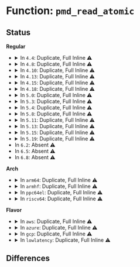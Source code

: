 # Function: <code>pmd_read_atomic</code>

## Status
<b>Regular</b>
<ul>
<li>
<details>
<summary>In <code>4.4</code>: Duplicate, Full Inline ⚠️</summary>

**Collision:** Static Duplication

**Inline:** Full

**Transformation:** False

**Instances:**

```
In mm/memory.c (ffffffff811bd7b3)
Location: include/asm-generic/pgtable.h:636
Inline: True
Inline callers:
  - mm/memory.c:unmap_page_range
```
```
In mm/mincore.c (ffffffff811c274d)
Location: include/asm-generic/pgtable.h:636
Inline: True
Inline callers:
  - mm/mincore.c:mincore_pte_range
```
```
In mm/pagewalk.c (ffffffff811cffa4)
Location: include/asm-generic/pgtable.h:636
Inline: True
```
```
In mm/madvise.c (ffffffff811d14cd)
Location: include/asm-generic/pgtable.h:636
Inline: True
Inline callers:
  - mm/madvise.c:swapin_walk_pmd_entry
```
```
In mm/swapfile.c (ffffffff811d4328)
Location: include/asm-generic/pgtable.h:636
Inline: True
Inline callers:
  - mm/swapfile.c:unuse_mm
```
```
In mm/mempolicy.c (ffffffff811e0052)
Location: include/asm-generic/pgtable.h:636
Inline: True
Inline callers:
  - mm/mempolicy.c:queue_pages_pte_range
```
```
In mm/memcontrol.c (ffffffff811fafb2)
Location: include/asm-generic/pgtable.h:636
Inline: True
Inline callers:
  - mm/memcontrol.c:mem_cgroup_count_precharge_pte_range
  - mm/memcontrol.c:mem_cgroup_move_charge_pte_range
```
```
In mm/userfaultfd.c (ffffffff81207936)
Location: include/asm-generic/pgtable.h:636
Inline: True
Inline callers:
  - mm/userfaultfd.c:mcopy_atomic
  - mm/userfaultfd.c:mfill_zeropage
```
```
In fs/proc/task_mmu.c (ffffffff812782d8)
Location: include/asm-generic/pgtable.h:636
Inline: True
Inline callers:
  - fs/proc/task_mmu.c:pagemap_pmd_range
  - fs/proc/task_mmu.c:smaps_pte_range
  - fs/proc/task_mmu.c:gather_pte_stats
  - fs/proc/task_mmu.c:clear_refs_pte_range
```
</details>
</li>
<li>
<details>
<summary>In <code>4.8</code>: Duplicate, Full Inline ⚠️</summary>

**Collision:** Static Duplication

**Inline:** Full

**Transformation:** False

**Instances:**

```
In mm/gup.c (ffffffff811d5285)
Location: include/asm-generic/pgtable.h:645
Inline: True
Inline callers:
  - mm/gup.c:follow_page_mask
```
```
In mm/memory.c (ffffffff811db8ad)
Location: include/asm-generic/pgtable.h:645
Inline: True
Inline callers:
  - mm/memory.c:handle_mm_fault
  - mm/memory.c:unmap_page_range
```
```
In mm/mincore.c (ffffffff811de31e)
Location: include/asm-generic/pgtable.h:645
Inline: True
Inline callers:
  - mm/mincore.c:mincore_pte_range
```
```
In mm/mprotect.c (ffffffff811e495b)
Location: include/asm-generic/pgtable.h:645
Inline: True
Inline callers:
  - mm/mprotect.c:change_protection_range
```
```
In mm/mremap.c (ffffffff811e5c25)
Location: include/asm-generic/pgtable.h:645
Inline: True
Inline callers:
  - mm/mremap.c:move_page_tables
```
```
In mm/pagewalk.c (ffffffff811ed133)
Location: include/asm-generic/pgtable.h:645
Inline: True
```
```
In mm/madvise.c (ffffffff811eeac5)
Location: include/asm-generic/pgtable.h:645
Inline: True
Inline callers:
  - mm/madvise.c:madvise_free_pte_range
  - mm/madvise.c:swapin_walk_pmd_entry
```
```
In mm/swapfile.c (ffffffff811f210e)
Location: include/asm-generic/pgtable.h:645
Inline: True
Inline callers:
  - mm/swapfile.c:unuse_mm
```
```
In mm/mempolicy.c (ffffffff811fed54)
Location: include/asm-generic/pgtable.h:645
Inline: True
Inline callers:
  - mm/mempolicy.c:queue_pages_pte_range
```
```
In mm/memcontrol.c (ffffffff81221098)
Location: include/asm-generic/pgtable.h:645
Inline: True
Inline callers:
  - mm/memcontrol.c:mem_cgroup_move_charge_pte_range
  - mm/memcontrol.c:mem_cgroup_count_precharge_pte_range
```
```
In mm/userfaultfd.c (ffffffff8122d7b1)
Location: include/asm-generic/pgtable.h:645
Inline: True
Inline callers:
  - mm/userfaultfd.c:mfill_zeropage
  - mm/userfaultfd.c:mcopy_atomic
```
```
In fs/proc/task_mmu.c (ffffffff812a55df)
Location: include/asm-generic/pgtable.h:645
Inline: True
Inline callers:
  - fs/proc/task_mmu.c:gather_pte_stats
  - fs/proc/task_mmu.c:pagemap_pmd_range
  - fs/proc/task_mmu.c:clear_refs_pte_range
```
</details>
</li>
<li>
<details>
<summary>In <code>4.10</code>: Duplicate, Full Inline ⚠️</summary>

**Collision:** Static Duplication

**Inline:** Full

**Transformation:** False

**Instances:**

```
In mm/gup.c (ffffffff811e52a0)
Location: include/asm-generic/pgtable.h:668
Inline: True
Inline callers:
  - mm/gup.c:follow_page_mask
```
```
In mm/memory.c (ffffffff811eb372)
Location: include/asm-generic/pgtable.h:668
Inline: True
Inline callers:
  - mm/memory.c:handle_mm_fault
  - mm/memory.c:unmap_page_range
```
```
In mm/mincore.c (ffffffff811ee12e)
Location: include/asm-generic/pgtable.h:668
Inline: True
Inline callers:
  - mm/mincore.c:mincore_pte_range
```
```
In mm/mprotect.c (ffffffff811f494d)
Location: include/asm-generic/pgtable.h:668
Inline: True
Inline callers:
  - mm/mprotect.c:change_protection_range
```
```
In mm/mremap.c (ffffffff811f5ea5)
Location: include/asm-generic/pgtable.h:668
Inline: True
Inline callers:
  - mm/mremap.c:move_page_tables
```
```
In mm/pagewalk.c (ffffffff811f7523)
Location: include/asm-generic/pgtable.h:668
Inline: True
```
```
In mm/madvise.c (ffffffff811ff405)
Location: include/asm-generic/pgtable.h:668
Inline: True
Inline callers:
  - mm/madvise.c:madvise_free_pte_range
  - mm/madvise.c:swapin_walk_pmd_entry
```
```
In mm/swapfile.c (ffffffff81202b0d)
Location: include/asm-generic/pgtable.h:668
Inline: True
Inline callers:
  - mm/swapfile.c:unuse_mm
```
```
In mm/mempolicy.c (ffffffff81210590)
Location: include/asm-generic/pgtable.h:668
Inline: True
Inline callers:
  - mm/mempolicy.c:queue_pages_pte_range
```
```
In mm/memcontrol.c (ffffffff812337df)
Location: include/asm-generic/pgtable.h:668
Inline: True
Inline callers:
  - mm/memcontrol.c:mem_cgroup_move_charge_pte_range
  - mm/memcontrol.c:mem_cgroup_count_precharge_pte_range
```
```
In mm/userfaultfd.c (ffffffff8123fcef)
Location: include/asm-generic/pgtable.h:668
Inline: True
Inline callers:
  - mm/userfaultfd.c:mfill_zeropage
  - mm/userfaultfd.c:mcopy_atomic
```
```
In fs/proc/task_mmu.c (ffffffff812baf2f)
Location: include/asm-generic/pgtable.h:668
Inline: True
Inline callers:
  - fs/proc/task_mmu.c:gather_pte_stats
  - fs/proc/task_mmu.c:pagemap_pmd_range
  - fs/proc/task_mmu.c:clear_refs_pte_range
```
</details>
</li>
<li>
<details>
<summary>In <code>4.13</code>: Duplicate, Full Inline ⚠️</summary>

**Collision:** Static Duplication

**Inline:** Full

**Transformation:** False

**Instances:**

```
In mm/gup.c (ffffffff811ef947)
Location: include/asm-generic/pgtable.h:782
Inline: True
```
```
In mm/memory.c (ffffffff811f1664)
Location: include/asm-generic/pgtable.h:782
Inline: True
```
```
In mm/mincore.c (ffffffff811f913b)
Location: include/asm-generic/pgtable.h:782
Inline: True
Inline callers:
  - mm/mincore.c:mincore_pte_range
```
```
In mm/mprotect.c (ffffffff811ff898)
Location: include/asm-generic/pgtable.h:782
Inline: True
Inline callers:
  - mm/mprotect.c:change_protection_range
```
```
In mm/mremap.c (ffffffff81200c9d)
Location: include/asm-generic/pgtable.h:782
Inline: True
Inline callers:
  - mm/mremap.c:move_page_tables
```
```
In mm/pagewalk.c (ffffffff8120276a)
Location: include/asm-generic/pgtable.h:782
Inline: True
```
```
In mm/madvise.c (ffffffff8120a0bb)
Location: include/asm-generic/pgtable.h:782
Inline: True
Inline callers:
  - mm/madvise.c:madvise_free_pte_range
  - mm/madvise.c:swapin_walk_pmd_entry
```
```
In mm/swapfile.c (ffffffff8120dbc1)
Location: include/asm-generic/pgtable.h:782
Inline: True
Inline callers:
  - mm/swapfile.c:unuse_mm
```
```
In mm/mempolicy.c (ffffffff8121bf88)
Location: include/asm-generic/pgtable.h:782
Inline: True
Inline callers:
  - mm/mempolicy.c:queue_pages_pte_range
```
```
In mm/memcontrol.c (ffffffff8123f085)
Location: include/asm-generic/pgtable.h:782
Inline: True
Inline callers:
  - mm/memcontrol.c:mem_cgroup_move_charge_pte_range
  - mm/memcontrol.c:mem_cgroup_count_precharge_pte_range
```
```
In mm/userfaultfd.c (ffffffff8124bb37)
Location: include/asm-generic/pgtable.h:782
Inline: True
Inline callers:
  - mm/userfaultfd.c:mfill_zeropage
  - mm/userfaultfd.c:mcopy_atomic
```
```
In fs/proc/task_mmu.c (ffffffff812c80af)
Location: include/asm-generic/pgtable.h:782
Inline: True
Inline callers:
  - fs/proc/task_mmu.c:gather_pte_stats
  - fs/proc/task_mmu.c:pagemap_pmd_range
  - fs/proc/task_mmu.c:clear_refs_pte_range
```
</details>
</li>
<li>
<details>
<summary>In <code>4.15</code>: Duplicate, Full Inline ⚠️</summary>

**Collision:** Static Duplication

**Inline:** Full

**Transformation:** False

**Instances:**

```
In mm/gup.c (ffffffff81206aae)
Location: include/asm-generic/pgtable.h:835
Inline: True
Inline callers:
  - mm/gup.c:follow_pmd_mask
```
```
In mm/memory.c (ffffffff81208354)
Location: include/asm-generic/pgtable.h:835
Inline: True
```
```
In mm/mincore.c (ffffffff812114be)
Location: include/asm-generic/pgtable.h:835
Inline: True
Inline callers:
  - mm/mincore.c:mincore_pte_range
```
```
In mm/mprotect.c (ffffffff81217ee1)
Location: include/asm-generic/pgtable.h:835
Inline: True
Inline callers:
  - mm/mprotect.c:change_protection_range
```
```
In mm/mremap.c (ffffffff81219198)
Location: include/asm-generic/pgtable.h:835
Inline: True
Inline callers:
  - mm/mremap.c:move_page_tables
```
```
In mm/pagewalk.c (ffffffff8121b425)
Location: include/asm-generic/pgtable.h:835
Inline: True
```
```
In mm/madvise.c (ffffffff812232d7)
Location: include/asm-generic/pgtable.h:835
Inline: True
Inline callers:
  - mm/madvise.c:madvise_free_pte_range
  - mm/madvise.c:swapin_walk_pmd_entry
```
```
In mm/swapfile.c (ffffffff81228df5)
Location: include/asm-generic/pgtable.h:835
Inline: True
Inline callers:
  - mm/swapfile.c:unuse_mm
```
```
In mm/mempolicy.c (ffffffff8123738b)
Location: include/asm-generic/pgtable.h:835
Inline: True
Inline callers:
  - mm/mempolicy.c:queue_pages_pte_range
```
```
In mm/migrate.c (ffffffff8124b5fa)
Location: include/asm-generic/pgtable.h:835
Inline: True
Inline callers:
  - mm/migrate.c:migrate_vma_collect_pmd
```
```
In mm/memcontrol.c (ffffffff8125ec0d)
Location: include/asm-generic/pgtable.h:835
Inline: True
Inline callers:
  - mm/memcontrol.c:mem_cgroup_move_charge_pte_range
  - mm/memcontrol.c:mem_cgroup_count_precharge_pte_range
```
```
In mm/userfaultfd.c (ffffffff8126be7b)
Location: include/asm-generic/pgtable.h:835
Inline: True
Inline callers:
  - mm/userfaultfd.c:mfill_zeropage
  - mm/userfaultfd.c:mcopy_atomic
```
```
In mm/hmm.c (ffffffff8126e5bf)
Location: include/asm-generic/pgtable.h:835
Inline: True
Inline callers:
  - mm/hmm.c:hmm_vma_walk_pmd
```
```
In fs/proc/task_mmu.c (ffffffff812eb9c5)
Location: include/asm-generic/pgtable.h:835
Inline: True
Inline callers:
  - fs/proc/task_mmu.c:gather_pte_stats
  - fs/proc/task_mmu.c:pagemap_pmd_range
  - fs/proc/task_mmu.c:clear_refs_pte_range
  - fs/proc/task_mmu.c:smaps_pte_range
```
</details>
</li>
<li>
<details>
<summary>In <code>4.18</code>: Duplicate, Full Inline ⚠️</summary>

**Collision:** Static Duplication

**Inline:** Full

**Transformation:** False

**Instances:**

```
In mm/gup.c (0)
Location: include/asm-generic/pgtable.h:878
Inline: True
```
```
In mm/memory.c (0)
Location: include/asm-generic/pgtable.h:878
Inline: True
```
```
In mm/mincore.c (0)
Location: include/asm-generic/pgtable.h:878
Inline: True
```
```
In mm/mprotect.c (0)
Location: include/asm-generic/pgtable.h:878
Inline: True
```
```
In mm/mremap.c (0)
Location: include/asm-generic/pgtable.h:878
Inline: True
```
```
In mm/pagewalk.c (0)
Location: include/asm-generic/pgtable.h:878
Inline: True
```
```
In mm/madvise.c (0)
Location: include/asm-generic/pgtable.h:878
Inline: True
```
```
In mm/swapfile.c (0)
Location: include/asm-generic/pgtable.h:878
Inline: True
```
```
In mm/mempolicy.c (0)
Location: include/asm-generic/pgtable.h:878
Inline: True
```
```
In mm/migrate.c (0)
Location: include/asm-generic/pgtable.h:878
Inline: True
```
```
In mm/memcontrol.c (0)
Location: include/asm-generic/pgtable.h:878
Inline: True
```
```
In mm/userfaultfd.c (0)
Location: include/asm-generic/pgtable.h:878
Inline: True
```
```
In mm/hmm.c (0)
Location: include/asm-generic/pgtable.h:878
Inline: True
```
```
In fs/proc/task_mmu.c (0)
Location: include/asm-generic/pgtable.h:878
Inline: True
```
</details>
</li>
<li>
<details>
<summary>In <code>5.0</code>: Duplicate, Full Inline ⚠️</summary>

**Collision:** Static Duplication

**Inline:** Full

**Transformation:** False

**Instances:**

```
In mm/gup.c (0)
Location: include/asm-generic/pgtable.h:916
Inline: True
```
```
In mm/memory.c (0)
Location: include/asm-generic/pgtable.h:916
Inline: True
```
```
In mm/mincore.c (0)
Location: include/asm-generic/pgtable.h:916
Inline: True
```
```
In mm/mprotect.c (0)
Location: include/asm-generic/pgtable.h:916
Inline: True
```
```
In mm/mremap.c (0)
Location: include/asm-generic/pgtable.h:916
Inline: True
```
```
In mm/pagewalk.c (0)
Location: include/asm-generic/pgtable.h:916
Inline: True
```
```
In mm/madvise.c (0)
Location: include/asm-generic/pgtable.h:916
Inline: True
```
```
In mm/swapfile.c (0)
Location: include/asm-generic/pgtable.h:916
Inline: True
```
```
In mm/mempolicy.c (0)
Location: include/asm-generic/pgtable.h:916
Inline: True
```
```
In mm/migrate.c (0)
Location: include/asm-generic/pgtable.h:916
Inline: True
```
```
In mm/memcontrol.c (0)
Location: include/asm-generic/pgtable.h:916
Inline: True
```
```
In mm/userfaultfd.c (0)
Location: include/asm-generic/pgtable.h:916
Inline: True
```
```
In mm/hmm.c (0)
Location: include/asm-generic/pgtable.h:916
Inline: True
```
```
In fs/proc/task_mmu.c (0)
Location: include/asm-generic/pgtable.h:916
Inline: True
```
</details>
</li>
<li>
<details>
<summary>In <code>5.3</code>: Duplicate, Full Inline ⚠️</summary>

**Collision:** Static Duplication

**Inline:** Full

**Transformation:** False

**Instances:**

```
In mm/gup.c (0)
Location: include/asm-generic/pgtable.h:916
Inline: True
```
```
In mm/memory.c (0)
Location: include/asm-generic/pgtable.h:916
Inline: True
```
```
In mm/mincore.c (0)
Location: include/asm-generic/pgtable.h:916
Inline: True
```
```
In mm/mprotect.c (0)
Location: include/asm-generic/pgtable.h:916
Inline: True
```
```
In mm/mremap.c (0)
Location: include/asm-generic/pgtable.h:916
Inline: True
```
```
In mm/pagewalk.c (0)
Location: include/asm-generic/pgtable.h:916
Inline: True
```
```
In mm/madvise.c (0)
Location: include/asm-generic/pgtable.h:916
Inline: True
```
```
In mm/swapfile.c (0)
Location: include/asm-generic/pgtable.h:916
Inline: True
```
```
In mm/mempolicy.c (0)
Location: include/asm-generic/pgtable.h:916
Inline: True
```
```
In mm/memcontrol.c (0)
Location: include/asm-generic/pgtable.h:916
Inline: True
```
```
In mm/userfaultfd.c (0)
Location: include/asm-generic/pgtable.h:916
Inline: True
```
```
In mm/hmm.c (0)
Location: include/asm-generic/pgtable.h:916
Inline: True
```
```
In fs/proc/task_mmu.c (0)
Location: include/asm-generic/pgtable.h:916
Inline: True
```
</details>
</li>
<li>
<details>
<summary>In <code>5.4</code>: Duplicate, Full Inline ⚠️</summary>

**Collision:** Static Duplication

**Inline:** Full

**Transformation:** False

**Instances:**

```
In mm/gup.c (0)
Location: include/asm-generic/pgtable.h:916
Inline: True
```
```
In mm/memory.c (0)
Location: include/asm-generic/pgtable.h:916
Inline: True
```
```
In mm/mincore.c (0)
Location: include/asm-generic/pgtable.h:916
Inline: True
```
```
In mm/mprotect.c (0)
Location: include/asm-generic/pgtable.h:916
Inline: True
```
```
In mm/mremap.c (0)
Location: include/asm-generic/pgtable.h:916
Inline: True
```
```
In mm/pagewalk.c (0)
Location: include/asm-generic/pgtable.h:916
Inline: True
```
```
In mm/madvise.c (0)
Location: include/asm-generic/pgtable.h:916
Inline: True
```
```
In mm/swapfile.c (0)
Location: include/asm-generic/pgtable.h:916
Inline: True
```
```
In mm/mempolicy.c (0)
Location: include/asm-generic/pgtable.h:916
Inline: True
```
```
In mm/migrate.c (0)
Location: include/asm-generic/pgtable.h:916
Inline: True
```
```
In mm/memcontrol.c (0)
Location: include/asm-generic/pgtable.h:916
Inline: True
```
```
In mm/userfaultfd.c (0)
Location: include/asm-generic/pgtable.h:916
Inline: True
```
```
In mm/hmm.c (0)
Location: include/asm-generic/pgtable.h:916
Inline: True
```
```
In fs/proc/task_mmu.c (0)
Location: include/asm-generic/pgtable.h:916
Inline: True
```
</details>
</li>
<li>
<details>
<summary>In <code>5.8</code>: Duplicate, Full Inline ⚠️</summary>

**Collision:** Static Duplication

**Inline:** Full

**Transformation:** False

**Instances:**

```
In mm/gup.c (ffffffff81288e0f)
Location: include/linux/pgtable.h:1130
Inline: True
```
```
In mm/memory.c (ffffffff81292238)
Location: include/linux/pgtable.h:1130
Inline: True
Inline callers:
  - mm/memory.c:handle_pte_fault
  - mm/memory.c:pte_alloc_one_map
  - mm/memory.c:do_anonymous_page
  - mm/memory.c:unmap_page_range
```
```
In mm/mincore.c (ffffffff812963e3)
Location: include/linux/pgtable.h:1130
Inline: True
Inline callers:
  - mm/mincore.c:mincore_pte_range
```
```
In mm/mprotect.c (ffffffff8129e465)
Location: include/linux/pgtable.h:1130
Inline: True
Inline callers:
  - mm/mprotect.c:change_pte_range
```
```
In mm/mremap.c (ffffffff812a03c4)
Location: include/linux/pgtable.h:1130
Inline: True
Inline callers:
  - mm/mremap.c:move_page_tables
```
```
In mm/pagewalk.c (ffffffff812a275b)
Location: include/linux/pgtable.h:1130
Inline: True
```
```
In mm/madvise.c (ffffffff812b67b3)
Location: include/linux/pgtable.h:1130
Inline: True
Inline callers:
  - mm/madvise.c:madvise_free_pte_range
  - mm/madvise.c:madvise_cold_or_pageout_pte_range
  - mm/madvise.c:swapin_walk_pmd_entry
```
```
In mm/swapfile.c (ffffffff812bde94)
Location: include/linux/pgtable.h:1130
Inline: True
Inline callers:
  - mm/swapfile.c:unuse_p4d_range
```
```
In mm/mempolicy.c (ffffffff812ced1e)
Location: include/linux/pgtable.h:1130
Inline: True
Inline callers:
  - mm/mempolicy.c:queue_pages_pte_range
```
```
In mm/migrate.c (ffffffff812e4339)
Location: include/linux/pgtable.h:1130
Inline: True
Inline callers:
  - mm/migrate.c:migrate_vma_collect_pmd
```
```
In mm/memcontrol.c (ffffffff812fb9c3)
Location: include/linux/pgtable.h:1130
Inline: True
Inline callers:
  - mm/memcontrol.c:mem_cgroup_move_charge_pte_range
  - mm/memcontrol.c:mem_cgroup_count_precharge_pte_range
```
```
In mm/userfaultfd.c (ffffffff81308d7f)
Location: include/linux/pgtable.h:1130
Inline: True
Inline callers:
  - mm/userfaultfd.c:mfill_zeropage
  - mm/userfaultfd.c:mcopy_atomic
```
```
In mm/hmm.c (ffffffff8130b324)
Location: include/linux/pgtable.h:1130
Inline: True
Inline callers:
  - mm/hmm.c:hmm_vma_walk_pmd
```
```
In mm/mapping_dirty_helpers.c (ffffffff8130c83f)
Location: include/linux/pgtable.h:1130
Inline: True
Inline callers:
  - mm/mapping_dirty_helpers.c:wp_clean_pmd_entry
```
```
In fs/proc/task_mmu.c (ffffffff813b7fc2)
Location: include/linux/pgtable.h:1130
Inline: True
Inline callers:
  - fs/proc/task_mmu.c:gather_pte_stats
  - fs/proc/task_mmu.c:pagemap_pmd_range
  - fs/proc/task_mmu.c:clear_refs_pte_range
  - fs/proc/task_mmu.c:smaps_pte_range
```
</details>
</li>
<li>
<details>
<summary>In <code>5.11</code>: Duplicate, Full Inline ⚠️</summary>

**Collision:** Static Duplication

**Inline:** Full

**Transformation:** False

**Instances:**

```
In mm/gup.c (ffffffff81292aef)
Location: include/linux/pgtable.h:1220
Inline: True
```
```
In mm/memory.c (ffffffff8129cae8)
Location: include/linux/pgtable.h:1220
Inline: True
Inline callers:
  - mm/memory.c:handle_pte_fault
  - mm/memory.c:pte_alloc_one_map
  - mm/memory.c:do_anonymous_page
  - mm/memory.c:unmap_page_range
```
```
In mm/mincore.c (ffffffff812a1356)
Location: include/linux/pgtable.h:1220
Inline: True
Inline callers:
  - mm/mincore.c:mincore_pte_range
```
```
In mm/mprotect.c (ffffffff812a9844)
Location: include/linux/pgtable.h:1220
Inline: True
Inline callers:
  - mm/mprotect.c:change_pte_range
```
```
In mm/mremap.c (ffffffff812ab8df)
Location: include/linux/pgtable.h:1220
Inline: True
Inline callers:
  - mm/mremap.c:move_page_tables
```
```
In mm/pagewalk.c (ffffffff812ae09b)
Location: include/linux/pgtable.h:1220
Inline: True
```
```
In mm/madvise.c (ffffffff812c2a03)
Location: include/linux/pgtable.h:1220
Inline: True
Inline callers:
  - mm/madvise.c:madvise_free_pte_range
  - mm/madvise.c:madvise_cold_or_pageout_pte_range
  - mm/madvise.c:swapin_walk_pmd_entry
```
```
In mm/swapfile.c (ffffffff812c99b8)
Location: include/linux/pgtable.h:1220
Inline: True
Inline callers:
  - mm/swapfile.c:unuse_p4d_range
```
```
In mm/mempolicy.c (ffffffff812da65e)
Location: include/linux/pgtable.h:1220
Inline: True
Inline callers:
  - mm/mempolicy.c:queue_pages_pte_range
```
```
In mm/migrate.c (ffffffff812effb3)
Location: include/linux/pgtable.h:1220
Inline: True
Inline callers:
  - mm/migrate.c:migrate_vma_collect_pmd
```
```
In mm/memcontrol.c (ffffffff81307613)
Location: include/linux/pgtable.h:1220
Inline: True
Inline callers:
  - mm/memcontrol.c:mem_cgroup_move_charge_pte_range
  - mm/memcontrol.c:mem_cgroup_count_precharge_pte_range
```
```
In mm/userfaultfd.c (ffffffff81314b8a)
Location: include/linux/pgtable.h:1220
Inline: True
Inline callers:
  - mm/userfaultfd.c:mfill_zeropage
  - mm/userfaultfd.c:mcopy_atomic
```
```
In mm/hmm.c (ffffffff813171e4)
Location: include/linux/pgtable.h:1220
Inline: True
Inline callers:
  - mm/hmm.c:hmm_vma_walk_pmd
```
```
In mm/mapping_dirty_helpers.c (ffffffff8131877f)
Location: include/linux/pgtable.h:1220
Inline: True
Inline callers:
  - mm/mapping_dirty_helpers.c:wp_clean_pmd_entry
```
```
In fs/proc/task_mmu.c (ffffffff813c9e82)
Location: include/linux/pgtable.h:1220
Inline: True
Inline callers:
  - fs/proc/task_mmu.c:gather_pte_stats
  - fs/proc/task_mmu.c:pagemap_pmd_range
  - fs/proc/task_mmu.c:clear_refs_pte_range
  - fs/proc/task_mmu.c:smaps_pte_range
```
</details>
</li>
<li>
<details>
<summary>In <code>5.13</code>: Duplicate, Full Inline ⚠️</summary>

**Collision:** Static Duplication

**Inline:** Full

**Transformation:** False

**Instances:**

```
In mm/filemap.c (ffffffff8125facd)
Location: include/linux/pgtable.h:1232
Inline: True
Inline callers:
  - mm/filemap.c:filemap_map_pmd
```
```
In mm/gup.c (ffffffff812984e7)
Location: include/linux/pgtable.h:1232
Inline: True
```
```
In mm/memory.c (ffffffff812a21fb)
Location: include/linux/pgtable.h:1232
Inline: True
Inline callers:
  - mm/memory.c:handle_pte_fault
  - mm/memory.c:finish_fault
  - mm/memory.c:do_anonymous_page
```
```
In mm/mincore.c (ffffffff812a6b4f)
Location: include/linux/pgtable.h:1232
Inline: True
Inline callers:
  - mm/mincore.c:mincore_pte_range
```
```
In mm/mprotect.c (ffffffff812aecd4)
Location: include/linux/pgtable.h:1232
Inline: True
Inline callers:
  - mm/mprotect.c:change_pte_range
```
```
In mm/mremap.c (ffffffff812b0ccf)
Location: include/linux/pgtable.h:1232
Inline: True
Inline callers:
  - mm/mremap.c:move_page_tables
```
```
In mm/pagewalk.c (ffffffff812b348a)
Location: include/linux/pgtable.h:1232
Inline: True
```
```
In mm/madvise.c (ffffffff812c9883)
Location: include/linux/pgtable.h:1232
Inline: True
Inline callers:
  - mm/madvise.c:madvise_free_pte_range
  - mm/madvise.c:madvise_cold_or_pageout_pte_range
  - mm/madvise.c:swapin_walk_pmd_entry
```
```
In mm/swapfile.c (ffffffff812d0624)
Location: include/linux/pgtable.h:1232
Inline: True
Inline callers:
  - mm/swapfile.c:unuse_vma
```
```
In mm/mempolicy.c (ffffffff812e1ece)
Location: include/linux/pgtable.h:1232
Inline: True
Inline callers:
  - mm/mempolicy.c:queue_pages_pte_range
```
```
In mm/migrate.c (ffffffff812f5a48)
Location: include/linux/pgtable.h:1232
Inline: True
Inline callers:
  - mm/migrate.c:migrate_vma_collect_pmd
```
```
In mm/memcontrol.c (ffffffff8130dd91)
Location: include/linux/pgtable.h:1232
Inline: True
Inline callers:
  - mm/memcontrol.c:mem_cgroup_move_charge_pte_range
  - mm/memcontrol.c:mem_cgroup_count_precharge_pte_range
```
```
In mm/userfaultfd.c (ffffffff8131ad37)
Location: include/linux/pgtable.h:1232
Inline: True
Inline callers:
  - mm/userfaultfd.c:mfill_zeropage
  - mm/userfaultfd.c:mcopy_atomic
```
```
In mm/hmm.c (ffffffff8131d4dd)
Location: include/linux/pgtable.h:1232
Inline: True
Inline callers:
  - mm/hmm.c:hmm_vma_walk_pmd
```
```
In mm/mapping_dirty_helpers.c (ffffffff8131e96f)
Location: include/linux/pgtable.h:1232
Inline: True
Inline callers:
  - mm/mapping_dirty_helpers.c:wp_clean_pmd_entry
```
```
In fs/proc/task_mmu.c (ffffffff813d14e2)
Location: include/linux/pgtable.h:1232
Inline: True
Inline callers:
  - fs/proc/task_mmu.c:gather_pte_stats
  - fs/proc/task_mmu.c:smaps_pte_range
```
</details>
</li>
<li>
<details>
<summary>In <code>5.15</code>: Duplicate, Full Inline ⚠️</summary>

**Collision:** Static Duplication

**Inline:** Full

**Transformation:** False

**Instances:**

```
In mm/filemap.c (ffffffff8129c43d)
Location: include/linux/pgtable.h:1251
Inline: True
Inline callers:
  - mm/filemap.c:filemap_map_pmd
```
```
In mm/gup.c (ffffffff812d8f25)
Location: include/linux/pgtable.h:1251
Inline: True
```
```
In mm/memory.c (ffffffff812e356b)
Location: include/linux/pgtable.h:1251
Inline: True
Inline callers:
  - mm/memory.c:handle_pte_fault
  - mm/memory.c:do_anonymous_page
```
```
In mm/mincore.c (ffffffff812e802f)
Location: include/linux/pgtable.h:1251
Inline: True
Inline callers:
  - mm/mincore.c:mincore_pte_range
```
```
In mm/mprotect.c (ffffffff812f04c4)
Location: include/linux/pgtable.h:1251
Inline: True
Inline callers:
  - mm/mprotect.c:change_pte_range
```
```
In mm/mremap.c (ffffffff812f270e)
Location: include/linux/pgtable.h:1251
Inline: True
Inline callers:
  - mm/mremap.c:move_page_tables
```
```
In mm/pagewalk.c (ffffffff812f5017)
Location: include/linux/pgtable.h:1251
Inline: True
```
```
In mm/madvise.c (ffffffff8130e8a3)
Location: include/linux/pgtable.h:1251
Inline: True
Inline callers:
  - mm/madvise.c:madvise_free_pte_range
  - mm/madvise.c:madvise_cold_or_pageout_pte_range
  - mm/madvise.c:swapin_walk_pmd_entry
```
```
In mm/swapfile.c (ffffffff81315b6e)
Location: include/linux/pgtable.h:1251
Inline: True
Inline callers:
  - mm/swapfile.c:unuse_vma
```
```
In mm/mempolicy.c (ffffffff81328fae)
Location: include/linux/pgtable.h:1251
Inline: True
Inline callers:
  - mm/mempolicy.c:queue_pages_pte_range
```
```
In mm/migrate.c (ffffffff8134000c)
Location: include/linux/pgtable.h:1251
Inline: True
Inline callers:
  - mm/migrate.c:migrate_vma_collect_pmd
```
```
In mm/memcontrol.c (ffffffff81358bf1)
Location: include/linux/pgtable.h:1251
Inline: True
Inline callers:
  - mm/memcontrol.c:mem_cgroup_move_charge_pte_range
  - mm/memcontrol.c:mem_cgroup_count_precharge_pte_range
```
```
In mm/memory-failure.c (ffffffff8135f3ea)
Location: include/linux/pgtable.h:1251
Inline: True
Inline callers:
  - mm/memory-failure.c:hwpoison_pte_range
```
```
In mm/userfaultfd.c (ffffffff81368127)
Location: include/linux/pgtable.h:1251
Inline: True
Inline callers:
  - mm/userfaultfd.c:mcopy_continue
  - mm/userfaultfd.c:mfill_zeropage
  - mm/userfaultfd.c:mcopy_atomic
```
```
In mm/hmm.c (ffffffff8136a87d)
Location: include/linux/pgtable.h:1251
Inline: True
Inline callers:
  - mm/hmm.c:hmm_vma_walk_pmd
```
```
In mm/mapping_dirty_helpers.c (ffffffff8136bd4f)
Location: include/linux/pgtable.h:1251
Inline: True
Inline callers:
  - mm/mapping_dirty_helpers.c:wp_clean_pmd_entry
```
```
In fs/proc/task_mmu.c (ffffffff814229e2)
Location: include/linux/pgtable.h:1251
Inline: True
Inline callers:
  - fs/proc/task_mmu.c:gather_pte_stats
  - fs/proc/task_mmu.c:smaps_pte_range
```
</details>
</li>
<li>
<details>
<summary>In <code>5.19</code>: Duplicate, Full Inline ⚠️</summary>

**Collision:** Static Duplication

**Inline:** Full

**Transformation:** False

**Instances:**

```
In mm/filemap.c (ffffffff812f357e)
Location: include/linux/pgtable.h:1313
Inline: True
Inline callers:
  - mm/filemap.c:filemap_map_pmd
```
```
In mm/gup.c (ffffffff81338ec4)
Location: include/linux/pgtable.h:1313
Inline: True
```
```
In mm/memory.c (ffffffff8134490a)
Location: include/linux/pgtable.h:1313
Inline: True
Inline callers:
  - mm/memory.c:handle_pte_fault
  - mm/memory.c:finish_fault
  - mm/memory.c:do_anonymous_page
```
```
In mm/mincore.c (ffffffff81349346)
Location: include/linux/pgtable.h:1313
Inline: True
Inline callers:
  - mm/mincore.c:mincore_pte_range
```
```
In mm/mprotect.c (ffffffff813539cd)
Location: include/linux/pgtable.h:1313
Inline: True
Inline callers:
  - mm/mprotect.c:change_pte_range
```
```
In mm/mremap.c (ffffffff8135673d)
Location: include/linux/pgtable.h:1313
Inline: True
Inline callers:
  - mm/mremap.c:move_page_tables
```
```
In mm/pagewalk.c (ffffffff81358f6e)
Location: include/linux/pgtable.h:1313
Inline: True
```
```
In mm/madvise.c (ffffffff81376725)
Location: include/linux/pgtable.h:1313
Inline: True
Inline callers:
  - mm/madvise.c:madvise_free_pte_range
  - mm/madvise.c:madvise_cold_or_pageout_pte_range
  - mm/madvise.c:swapin_walk_pmd_entry
```
```
In mm/swapfile.c (ffffffff81381168)
Location: include/linux/pgtable.h:1313
Inline: True
Inline callers:
  - mm/swapfile.c:unuse_vma
```
```
In mm/mempolicy.c (ffffffff81398219)
Location: include/linux/pgtable.h:1313
Inline: True
Inline callers:
  - mm/mempolicy.c:queue_pages_pte_range
```
```
In mm/migrate_device.c (ffffffff813b754e)
Location: include/linux/pgtable.h:1313
Inline: True
Inline callers:
  - mm/migrate_device.c:migrate_vma_collect_pmd
```
```
In mm/memcontrol.c (ffffffff813d2e23)
Location: include/linux/pgtable.h:1313
Inline: True
Inline callers:
  - mm/memcontrol.c:mem_cgroup_move_charge_pte_range
  - mm/memcontrol.c:mem_cgroup_count_precharge_pte_range
```
```
In mm/memory-failure.c (ffffffff813d9a81)
Location: include/linux/pgtable.h:1313
Inline: True
Inline callers:
  - mm/memory-failure.c:hwpoison_pte_range
```
```
In mm/userfaultfd.c (ffffffff813e595a)
Location: include/linux/pgtable.h:1313
Inline: True
Inline callers:
  - mm/userfaultfd.c:mcopy_continue
  - mm/userfaultfd.c:mfill_zeropage
  - mm/userfaultfd.c:mcopy_atomic
```
```
In mm/hmm.c (ffffffff813e8a83)
Location: include/linux/pgtable.h:1313
Inline: True
Inline callers:
  - mm/hmm.c:hmm_vma_walk_pmd
```
```
In mm/mapping_dirty_helpers.c (ffffffff813e9f5f)
Location: include/linux/pgtable.h:1313
Inline: True
Inline callers:
  - mm/mapping_dirty_helpers.c:wp_clean_pmd_entry
```
```
In fs/proc/task_mmu.c (ffffffff81499afd)
Location: include/linux/pgtable.h:1313
Inline: True
Inline callers:
  - fs/proc/task_mmu.c:gather_pte_stats
  - fs/proc/task_mmu.c:smaps_pte_range
```
</details>
</li>
<li>
In <code>6.2</code>: Absent ⚠️
</li>
<li>
In <code>6.5</code>: Absent ⚠️
</li>
<li>
In <code>6.8</code>: Absent ⚠️
</li>
</ul>
<b>Arch</b>
<ul>
<li>
<details>
<summary>In <code>arm64</code>: Duplicate, Full Inline ⚠️</summary>

**Collision:** Static Duplication

**Inline:** Full

**Transformation:** False

**Instances:**

```
In mm/gup.c (0)
Location: include/asm-generic/pgtable.h:916
Inline: True
```
```
In mm/memory.c (0)
Location: include/asm-generic/pgtable.h:916
Inline: True
```
```
In mm/mincore.c (0)
Location: include/asm-generic/pgtable.h:916
Inline: True
```
```
In mm/mprotect.c (0)
Location: include/asm-generic/pgtable.h:916
Inline: True
```
```
In mm/mremap.c (0)
Location: include/asm-generic/pgtable.h:916
Inline: True
```
```
In mm/pagewalk.c (0)
Location: include/asm-generic/pgtable.h:916
Inline: True
```
```
In mm/madvise.c (0)
Location: include/asm-generic/pgtable.h:916
Inline: True
```
```
In mm/swapfile.c (0)
Location: include/asm-generic/pgtable.h:916
Inline: True
```
```
In mm/mempolicy.c (0)
Location: include/asm-generic/pgtable.h:916
Inline: True
```
```
In mm/memcontrol.c (0)
Location: include/asm-generic/pgtable.h:916
Inline: True
```
```
In mm/userfaultfd.c (0)
Location: include/asm-generic/pgtable.h:916
Inline: True
```
```
In mm/hmm.c (0)
Location: include/asm-generic/pgtable.h:916
Inline: True
```
```
In fs/proc/task_mmu.c (0)
Location: include/asm-generic/pgtable.h:916
Inline: True
```
</details>
</li>
<li>
<details>
<summary>In <code>armhf</code>: Duplicate, Full Inline ⚠️</summary>

**Collision:** Static Duplication

**Inline:** Full

**Transformation:** False

**Instances:**

```
In mm/memory.c (0)
Location: include/asm-generic/pgtable.h:916
Inline: True
```
```
In mm/mprotect.c (0)
Location: include/asm-generic/pgtable.h:916
Inline: True
```
```
In mm/madvise.c (c0537214)
Location: include/asm-generic/pgtable.h:916
Inline: True
Inline callers:
  - mm/madvise.c:swapin_walk_pmd_entry
```
```
In mm/swapfile.c (c053d578)
Location: include/asm-generic/pgtable.h:916
Inline: True
Inline callers:
  - mm/swapfile.c:unuse_mm
```
```
In mm/userfaultfd.c (c0563fdc)
Location: include/asm-generic/pgtable.h:916
Inline: True
Inline callers:
  - mm/userfaultfd.c:mfill_zeropage
  - mm/userfaultfd.c:mcopy_atomic
```
```
In mm/hmm.c (0)
Location: include/asm-generic/pgtable.h:916
Inline: True
```
</details>
</li>
<li>
<details>
<summary>In <code>ppc64el</code>: Duplicate, Full Inline ⚠️</summary>

**Collision:** Static Duplication

**Inline:** Full

**Transformation:** False

**Instances:**

```
In mm/gup.c (0)
Location: include/asm-generic/pgtable.h:916
Inline: True
```
```
In mm/memory.c (0)
Location: include/asm-generic/pgtable.h:916
Inline: True
```
```
In mm/mincore.c (0)
Location: include/asm-generic/pgtable.h:916
Inline: True
```
```
In mm/mprotect.c (0)
Location: include/asm-generic/pgtable.h:916
Inline: True
```
```
In mm/mremap.c (0)
Location: include/asm-generic/pgtable.h:916
Inline: True
```
```
In mm/pagewalk.c (0)
Location: include/asm-generic/pgtable.h:916
Inline: True
```
```
In mm/madvise.c (0)
Location: include/asm-generic/pgtable.h:916
Inline: True
```
```
In mm/swapfile.c (0)
Location: include/asm-generic/pgtable.h:916
Inline: True
```
```
In mm/mempolicy.c (0)
Location: include/asm-generic/pgtable.h:916
Inline: True
```
```
In mm/migrate.c (0)
Location: include/asm-generic/pgtable.h:916
Inline: True
```
```
In mm/memcontrol.c (0)
Location: include/asm-generic/pgtable.h:916
Inline: True
```
```
In mm/userfaultfd.c (0)
Location: include/asm-generic/pgtable.h:916
Inline: True
```
```
In mm/hmm.c (0)
Location: include/asm-generic/pgtable.h:916
Inline: True
```
```
In fs/proc/task_mmu.c (0)
Location: include/asm-generic/pgtable.h:916
Inline: True
```
</details>
</li>
<li>
<details>
<summary>In <code>riscv64</code>: Duplicate, Full Inline ⚠️</summary>

**Collision:** Static Duplication

**Inline:** Full

**Transformation:** False

**Instances:**

```
In mm/memory.c (0)
Location: include/asm-generic/pgtable.h:916
Inline: True
```
```
In mm/mprotect.c (0)
Location: include/asm-generic/pgtable.h:916
Inline: True
```
```
In mm/madvise.c (0)
Location: include/asm-generic/pgtable.h:916
Inline: True
```
```
In mm/swapfile.c (0)
Location: include/asm-generic/pgtable.h:916
Inline: True
```
```
In mm/userfaultfd.c (0)
Location: include/asm-generic/pgtable.h:916
Inline: True
```
```
In mm/hmm.c (0)
Location: include/asm-generic/pgtable.h:916
Inline: True
```
</details>
</li>
</ul>
<b>Flavor</b>
<ul>
<li>
<details>
<summary>In <code>aws</code>: Duplicate, Full Inline ⚠️</summary>

**Collision:** Static Duplication

**Inline:** Full

**Transformation:** False

**Instances:**

```
In mm/gup.c (0)
Location: include/asm-generic/pgtable.h:916
Inline: True
```
```
In mm/memory.c (0)
Location: include/asm-generic/pgtable.h:916
Inline: True
```
```
In mm/mincore.c (0)
Location: include/asm-generic/pgtable.h:916
Inline: True
```
```
In mm/mprotect.c (0)
Location: include/asm-generic/pgtable.h:916
Inline: True
```
```
In mm/mremap.c (0)
Location: include/asm-generic/pgtable.h:916
Inline: True
```
```
In mm/pagewalk.c (0)
Location: include/asm-generic/pgtable.h:916
Inline: True
```
```
In mm/madvise.c (0)
Location: include/asm-generic/pgtable.h:916
Inline: True
```
```
In mm/swapfile.c (0)
Location: include/asm-generic/pgtable.h:916
Inline: True
```
```
In mm/mempolicy.c (0)
Location: include/asm-generic/pgtable.h:916
Inline: True
```
```
In mm/migrate.c (0)
Location: include/asm-generic/pgtable.h:916
Inline: True
```
```
In mm/memcontrol.c (0)
Location: include/asm-generic/pgtable.h:916
Inline: True
```
```
In mm/userfaultfd.c (0)
Location: include/asm-generic/pgtable.h:916
Inline: True
```
```
In mm/hmm.c (0)
Location: include/asm-generic/pgtable.h:916
Inline: True
```
```
In fs/proc/task_mmu.c (0)
Location: include/asm-generic/pgtable.h:916
Inline: True
```
</details>
</li>
<li>
<details>
<summary>In <code>azure</code>: Duplicate, Full Inline ⚠️</summary>

**Collision:** Static Duplication

**Inline:** Full

**Transformation:** False

**Instances:**

```
In mm/gup.c (0)
Location: include/asm-generic/pgtable.h:916
Inline: True
```
```
In mm/memory.c (0)
Location: include/asm-generic/pgtable.h:916
Inline: True
```
```
In mm/mincore.c (0)
Location: include/asm-generic/pgtable.h:916
Inline: True
```
```
In mm/mprotect.c (0)
Location: include/asm-generic/pgtable.h:916
Inline: True
```
```
In mm/mremap.c (0)
Location: include/asm-generic/pgtable.h:916
Inline: True
```
```
In mm/pagewalk.c (0)
Location: include/asm-generic/pgtable.h:916
Inline: True
```
```
In mm/madvise.c (0)
Location: include/asm-generic/pgtable.h:916
Inline: True
```
```
In mm/swapfile.c (0)
Location: include/asm-generic/pgtable.h:916
Inline: True
```
```
In mm/mempolicy.c (0)
Location: include/asm-generic/pgtable.h:916
Inline: True
```
```
In mm/migrate.c (0)
Location: include/asm-generic/pgtable.h:916
Inline: True
```
```
In mm/memcontrol.c (0)
Location: include/asm-generic/pgtable.h:916
Inline: True
```
```
In mm/userfaultfd.c (0)
Location: include/asm-generic/pgtable.h:916
Inline: True
```
```
In mm/hmm.c (0)
Location: include/asm-generic/pgtable.h:916
Inline: True
```
```
In fs/proc/task_mmu.c (0)
Location: include/asm-generic/pgtable.h:916
Inline: True
```
</details>
</li>
<li>
<details>
<summary>In <code>gcp</code>: Duplicate, Full Inline ⚠️</summary>

**Collision:** Static Duplication

**Inline:** Full

**Transformation:** False

**Instances:**

```
In mm/gup.c (0)
Location: include/asm-generic/pgtable.h:916
Inline: True
```
```
In mm/memory.c (0)
Location: include/asm-generic/pgtable.h:916
Inline: True
```
```
In mm/mincore.c (0)
Location: include/asm-generic/pgtable.h:916
Inline: True
```
```
In mm/mprotect.c (0)
Location: include/asm-generic/pgtable.h:916
Inline: True
```
```
In mm/mremap.c (0)
Location: include/asm-generic/pgtable.h:916
Inline: True
```
```
In mm/pagewalk.c (0)
Location: include/asm-generic/pgtable.h:916
Inline: True
```
```
In mm/madvise.c (0)
Location: include/asm-generic/pgtable.h:916
Inline: True
```
```
In mm/swapfile.c (0)
Location: include/asm-generic/pgtable.h:916
Inline: True
```
```
In mm/mempolicy.c (0)
Location: include/asm-generic/pgtable.h:916
Inline: True
```
```
In mm/migrate.c (0)
Location: include/asm-generic/pgtable.h:916
Inline: True
```
```
In mm/memcontrol.c (0)
Location: include/asm-generic/pgtable.h:916
Inline: True
```
```
In mm/userfaultfd.c (0)
Location: include/asm-generic/pgtable.h:916
Inline: True
```
```
In mm/hmm.c (0)
Location: include/asm-generic/pgtable.h:916
Inline: True
```
```
In fs/proc/task_mmu.c (0)
Location: include/asm-generic/pgtable.h:916
Inline: True
```
</details>
</li>
<li>
<details>
<summary>In <code>lowlatency</code>: Duplicate, Full Inline ⚠️</summary>

**Collision:** Static Duplication

**Inline:** Full

**Transformation:** False

**Instances:**

```
In mm/gup.c (0)
Location: include/asm-generic/pgtable.h:916
Inline: True
```
```
In mm/memory.c (0)
Location: include/asm-generic/pgtable.h:916
Inline: True
```
```
In mm/mincore.c (0)
Location: include/asm-generic/pgtable.h:916
Inline: True
```
```
In mm/mprotect.c (0)
Location: include/asm-generic/pgtable.h:916
Inline: True
```
```
In mm/mremap.c (0)
Location: include/asm-generic/pgtable.h:916
Inline: True
```
```
In mm/pagewalk.c (0)
Location: include/asm-generic/pgtable.h:916
Inline: True
```
```
In mm/madvise.c (0)
Location: include/asm-generic/pgtable.h:916
Inline: True
```
```
In mm/swapfile.c (0)
Location: include/asm-generic/pgtable.h:916
Inline: True
```
```
In mm/mempolicy.c (0)
Location: include/asm-generic/pgtable.h:916
Inline: True
```
```
In mm/migrate.c (0)
Location: include/asm-generic/pgtable.h:916
Inline: True
```
```
In mm/memcontrol.c (0)
Location: include/asm-generic/pgtable.h:916
Inline: True
```
```
In mm/userfaultfd.c (0)
Location: include/asm-generic/pgtable.h:916
Inline: True
```
```
In mm/hmm.c (0)
Location: include/asm-generic/pgtable.h:916
Inline: True
```
```
In fs/proc/task_mmu.c (0)
Location: include/asm-generic/pgtable.h:916
Inline: True
```
</details>
</li>
</ul>

## Differences
